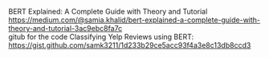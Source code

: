 BERT Explained: A Complete Guide with Theory and Tutorial   
https://medium.com/@samia.khalid/bert-explained-a-complete-guide-with-theory-and-tutorial-3ac9ebc8fa7c  
gitub for the code Classifying Yelp Reviews using BERT:   https://gist.github.com/samk3211/1d233b29ce5acc93f4a3e8c13db8ccd3  
